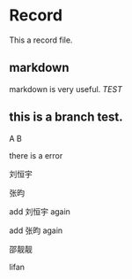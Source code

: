# Record

This a record file.

## markdown 
  markdown is very useful.
  *TEST*

## this is a branch test.

A B


there is a error

刘恒宇


张昀

add 刘恒宇 again

add 张昀 again


邵靓靓


lifan




